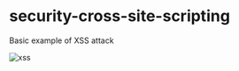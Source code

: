 # security-cross-site-scripting
Basic example of XSS attack

![xss](https://github.com/RyanMoussouni/security-cross-site-scripting/assets/43774265/e0c5c40c-59bc-43ab-99f9-eb09fec54409)
